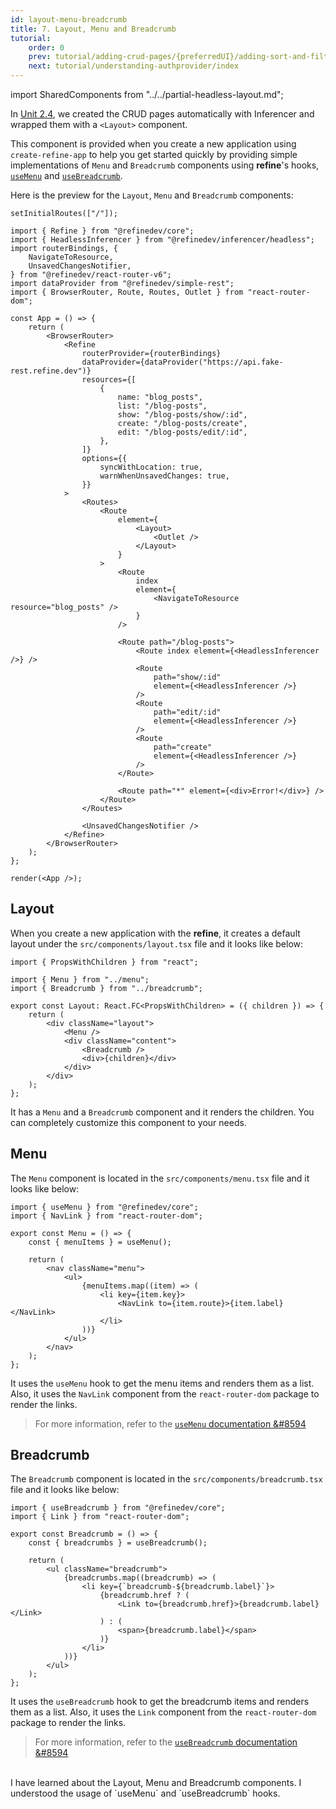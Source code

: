 ```yaml
---
id: layout-menu-breadcrumb
title: 7. Layout, Menu and Breadcrumb
tutorial:
    order: 0
    prev: tutorial/adding-crud-pages/{preferredUI}/adding-sort-and-filters
    next: tutorial/understanding-authprovider/index
---
```


import SharedComponents from "../../partial-headless-layout.md";

<SharedComponents />

In [Unit 2.4](/docs/tutorial/getting-started/headless/generate-crud-pages/), we created the CRUD pages automatically with Inferencer and wrapped them with a `<Layout>` component.

This component is provided when you create a new application using `create-refine-app` to help you get started quickly by providing simple implementations of `Menu` and `Breadcrumb` components using **refine**'s hooks, [`useMenu`](/docs/api-reference/core/hooks/ui/useMenu) and [`useBreadcrumb`](/docs/api-reference/core/hooks/useBreadcrumb).

Here is the preview for the `Layout`, `Menu` and `Breadcrumb` components:

```tsx live previewOnly previewHeight=600px url=http://localhost:3000
setInitialRoutes(["/"]);

import { Refine } from "@refinedev/core";
import { HeadlessInferencer } from "@refinedev/inferencer/headless";
import routerBindings, {
    NavigateToResource,
    UnsavedChangesNotifier,
} from "@refinedev/react-router-v6";
import dataProvider from "@refinedev/simple-rest";
import { BrowserRouter, Route, Routes, Outlet } from "react-router-dom";

const App = () => {
    return (
        <BrowserRouter>
            <Refine
                routerProvider={routerBindings}
                dataProvider={dataProvider("https://api.fake-rest.refine.dev")}
                resources={[
                    {
                        name: "blog_posts",
                        list: "/blog-posts",
                        show: "/blog-posts/show/:id",
                        create: "/blog-posts/create",
                        edit: "/blog-posts/edit/:id",
                    },
                ]}
                options={{
                    syncWithLocation: true,
                    warnWhenUnsavedChanges: true,
                }}
            >
                <Routes>
                    <Route
                        element={
                            <Layout>
                                <Outlet />
                            </Layout>
                        }
                    >
                        <Route
                            index
                            element={
                                <NavigateToResource resource="blog_posts" />
                            }
                        />

                        <Route path="/blog-posts">
                            <Route index element={<HeadlessInferencer />} />
                            <Route
                                path="show/:id"
                                element={<HeadlessInferencer />}
                            />
                            <Route
                                path="edit/:id"
                                element={<HeadlessInferencer />}
                            />
                            <Route
                                path="create"
                                element={<HeadlessInferencer />}
                            />
                        </Route>

                        <Route path="*" element={<div>Error!</div>} />
                    </Route>
                </Routes>

                <UnsavedChangesNotifier />
            </Refine>
        </BrowserRouter>
    );
};

render(<App />);
```

## Layout

When you create a new application with the **refine**, it creates a default layout under the `src/components/layout.tsx` file and it looks like below:

```tsx title="src/components/layout.tsx"
import { PropsWithChildren } from "react";

import { Menu } from "../menu";
import { Breadcrumb } from "../breadcrumb";

export const Layout: React.FC<PropsWithChildren> = ({ children }) => {
    return (
        <div className="layout">
            <Menu />
            <div className="content">
                <Breadcrumb />
                <div>{children}</div>
            </div>
        </div>
    );
};
```

It has a `Menu` and a `Breadcrumb` component and it renders the children. You can completely customize this component to your needs.

## Menu

The `Menu` component is located in the `src/components/menu.tsx` file and it looks like below:

```tsx title="src/components/menu.tsx"
import { useMenu } from "@refinedev/core";
import { NavLink } from "react-router-dom";

export const Menu = () => {
    const { menuItems } = useMenu();

    return (
        <nav className="menu">
            <ul>
                {menuItems.map((item) => (
                    <li key={item.key}>
                        <NavLink to={item.route}>{item.label}</NavLink>
                    </li>
                ))}
            </ul>
        </nav>
    );
};
```

It uses the `useMenu` hook to get the menu items and renders them as a list. Also, it uses the `NavLink` component from the `react-router-dom` package to render the links.

> For more information, refer to the [`useMenu` documentation &#8594](/docs/api-reference/core/hooks/ui/useMenu)

## Breadcrumb

The `Breadcrumb` component is located in the `src/components/breadcrumb.tsx` file and it looks like below:

```tsx title="src/components/breadcrumb.tsx"
import { useBreadcrumb } from "@refinedev/core";
import { Link } from "react-router-dom";

export const Breadcrumb = () => {
    const { breadcrumbs } = useBreadcrumb();

    return (
        <ul className="breadcrumb">
            {breadcrumbs.map((breadcrumb) => (
                <li key={`breadcrumb-${breadcrumb.label}`}>
                    {breadcrumb.href ? (
                        <Link to={breadcrumb.href}>{breadcrumb.label}</Link>
                    ) : (
                        <span>{breadcrumb.label}</span>
                    )}
                </li>
            ))}
        </ul>
    );
};
```

It uses the `useBreadcrumb` hook to get the breadcrumb items and renders them as a list. Also, it uses the `Link` component from the `react-router-dom` package to render the links.

> For more information, refer to the [`useBreadcrumb` documentation &#8594](/docs/api-reference/core/hooks/useBreadcrumb)

<br/>

<Checklist>

<ChecklistItem id="layout-menu-breadcrumb">
I have learned about the Layout, Menu and Breadcrumb components.
</ChecklistItem>

<ChecklistItem id="layout-menu-breadcrumb">
I understood the usage of `useMenu` and `useBreadcrumb` hooks.
</ChecklistItem>

</Checklist>
